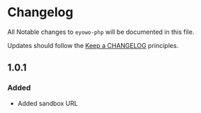 # Changelog

All Notable changes to `eyowo-php` will be documented in this file.

Updates should follow the [Keep a CHANGELOG](http://keepachangelog.com/) principles.

## 1.0.1

### Added
- Added sandbox URL

